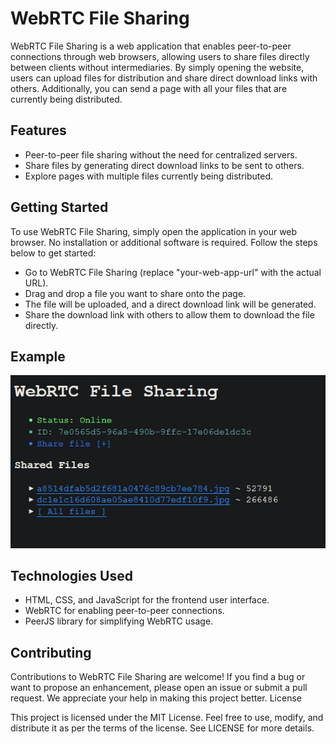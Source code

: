 # WebRTC File Sharing

WebRTC File Sharing is a web application that enables peer-to-peer connections through web browsers, allowing users to share files directly between clients without intermediaries. By simply opening the website, users can upload files for distribution and share direct download links with others. Additionally, you can send a page with all your files that are currently being distributed.

## Features

- Peer-to-peer file sharing without the need for centralized servers.
- Share files by generating direct download links to be sent to others.
- Explore pages with multiple files currently being distributed.

## Getting Started

To use WebRTC File Sharing, simply open the application in your web browser. No installation or additional software is required. Follow the steps below to get started:

- Go to WebRTC File Sharing (replace "your-web-app-url" with the actual URL).
- Drag and drop a file you want to share onto the page.
- The file will be uploaded, and a direct download link will be generated.
- Share the download link with others to allow them to download the file directly.

## Example

![Example image](https://raw.githubusercontent.com/Fulldroper/WebRTC-File-Sharing/main/Screenshot_4.png)

## Technologies Used

- HTML, CSS, and JavaScript for the frontend user interface.
- WebRTC for enabling peer-to-peer connections.
- PeerJS library for simplifying WebRTC usage.

## Contributing

Contributions to WebRTC File Sharing are welcome! If you find a bug or want to propose an enhancement, please open an issue or submit a pull request. We appreciate your help in making this project better.
License

This project is licensed under the MIT License. Feel free to use, modify, and distribute it as per the terms of the license. See LICENSE for more details.
